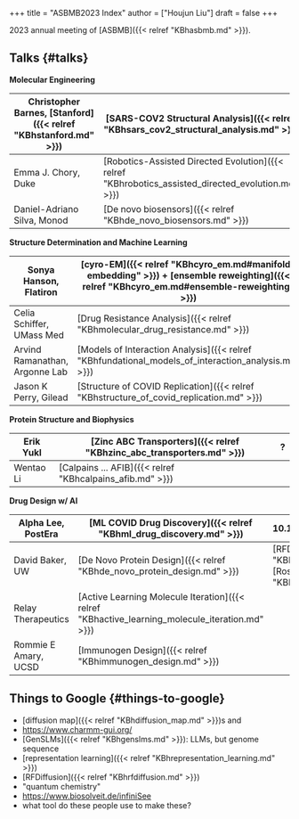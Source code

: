 +++
title = "ASBMB2023 Index"
author = ["Houjun Liu"]
draft = false
+++

2023 annual meeting of [ASBMB]({{< relref "KBhasbmb.md" >}}).


## Talks {#talks}

**Molecular Engineering**

| Christopher Barnes, [Stanford]({{< relref "KBhstanford.md" >}}) | [SARS-COV2 Structural Analysis]({{< relref "KBhsars_cov2_structural_analysis.md" >}})               | 10.1126/sciimmunol.ade0958 |
|-----------------------------------------------------------------|-----------------------------------------------------------------------------------------------------|----------------------------|
| Emma J. Chory, Duke                                             | [Robotics-Assisted Directed Evolution]({{< relref "KBhrobotics_assisted_directed_evolution.md" >}}) | 10.1038/s41592-021-01348-4 |
| Daniel-Adriano Silva, Monod                                     | [De novo biosensors]({{< relref "KBhde_novo_biosensors.md" >}})                                     | 10.1038/s41586-021-03258-z |

**Structure Determination and Machine Learning**

| Sonya Hanson, Flatiron         | [cyro-EM]({{< relref "KBhcyro_em.md#manifold-embedding" >}}) + [ensemble reweighting]({{< relref "KBhcyro_em.md#ensemble-reweighting" >}}) | 10.1073/pnas.1419276111                          |
|--------------------------------|--------------------------------------------------------------------------------------------------------------------------------------------|--------------------------------------------------|
| Celia Schiffer, UMass Med      | [Drug Resistance Analysis]({{< relref "KBhmolecular_drug_resistance.md" >}})                                                               | 10.7554/eLife.77433                              |
| Arvind Ramanathan, Argonne Lab | [Models of Interaction Analysis]({{< relref "KBhfundational_models_of_interaction_analysis.md" >}})                                        | ?, see [GenSLMs]({{< relref "KBhgenslms.md" >}}) |
| Jason K Perry, Gilead          | [Structure of COVID Replication]({{< relref "KBhstructure_of_covid_replication.md" >}})                                                    |                                                  |

**Protein Structure and Biophysics**

| Erik Yukl | [Zinc ABC Transporters]({{< relref "KBhzinc_abc_transporters.md" >}}) | ? |
|-----------|-----------------------------------------------------------------------|---|
| Wentao Li | [Calpains ... AFIB]({{< relref "KBhcalpains_afib.md" >}})             |   |

**Drug Design w/ AI**

| Alpha Lee, PostEra   | [ML COVID Drug Discovery]({{< relref "KBhml_drug_discovery.md" >}})                             | 10.1101/2020.10.29.339317                                                                              |
|----------------------|-------------------------------------------------------------------------------------------------|--------------------------------------------------------------------------------------------------------|
| David Baker, UW      | [De Novo Protein Design]({{< relref "KBhde_novo_protein_design.md" >}})                         | [RFDiffusion]({{< relref "KBhrfdiffusion.md" >}}), [RoseTTAFold2]({{< relref "KBhrosettafold2.md" >}}) |
| Relay Therapeutics   | [Active Learning Molecule Iteration]({{< relref "KBhactive_learning_molecule_iteration.md" >}}) |                                                                                                        |
| Rommie E Amary, UCSD | [Immunogen Design]({{< relref "KBhimmunogen_design.md" >}})                                     |                                                                                                        |


## Things to Google {#things-to-google}

-   [diffusion map]({{< relref "KBhdiffusion_map.md" >}})s and
-   <https://www.charmm-gui.org/>
-   [GenSLMs]({{< relref "KBhgenslms.md" >}}): LLMs, but genome sequence
-   [representation learning]({{< relref "KBhrepresentation_learning.md" >}})
-   [RFDiffusion]({{< relref "KBhrfdiffusion.md" >}})
-   "quantum chemistry"
-   <https://www.biosolveit.de/infiniSee>
-   what tool do these people use to make these?
